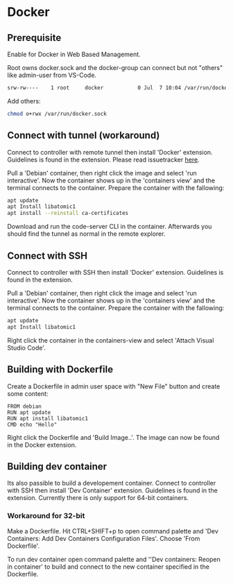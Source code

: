 # Docker

## Prerequisite

Enable for Docker in Web Based Management.

Root owns docker.sock and the docker-group can connect but not "others" like admin-user from VS-Code.

```bash
srw-rw----    1 root     docker           0 Jul  7 10:04 /var/run/docker.sock
```

Add others:

```bash
chmod o+rwx /var/run/docker.sock
```

## Connect with tunnel (workaround)

Connect to controller with remote tunnel then install 'Docker' extension. Guidelines is found in the extension. Please read issuetracker [here](https://github.com/WAGO/vscode-server/issues/4).

Pull a 'Debian' container, then right click the image and select 'run interactive'. Now the container shows up in the 'containers view' and the terminal connects to the container. Prepare the container with the fallowing:

```bash
apt update
apt Install libatomic1
apt install --reinstall ca-certificates
```

Download and run the code-server CLI in the container. Afterwards you should find the tunnel as normal in the remote explorer.

## Connect with SSH

Connect to controller with SSH then install 'Docker' extension. Guidelines is found in the extension.&#x20;

Pull a 'Debian' container, then right click the image and select 'run interactive'. Now the container shows up in the 'containers view' and the terminal connects to the container. Prepare the container with the fallowing:

```bash
apt update
apt Install libatomic1
```

Right click the container in the containers-view and select 'Attach Visual Studio Code'.&#x20;

## Building with Dockerfile

Create a Dockerfile in admin user space with "New File" button and create some content:

```docker
FROM debian
RUN apt update
RUN apt install libatomic1
CMD echo "Hello"
```

Right click the Dockerfile and 'Build Image..'. The image can now be found in the Docker extension.

## Building dev container

Its also passible to build a developement container. Connect to controller with SSH then install 'Dev Container' extension. Guidelines is found in the extension. Currently there is only support for 64-bit containers.

### Workaround for 32-bit

Make a Dockerfile. Hit CTRL+SHIFT+p to open command palette and 'Dev Containers: Add Dev Containers Configuration Files'.  Choose 'From Dockerfile'.

To run dev container open command palette and ''Dev containers: Reopen in container' to build and connect to the new container specified in the Dockerfile.





